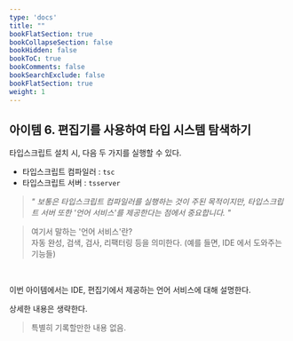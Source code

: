 ```yaml
---
type: 'docs'
title: ""
bookFlatSection: true
bookCollapseSection: false
bookHidden: false
bookToC: true
bookComments: false
bookSearchExclude: false
bookFlatSection: true
weight: 1
---
```


## 아이템 6. 편집기를 사용하여 타입 시스템 탐색하기

타입스크립트 설치 시, 다음 두 가지를 실행할 수 있다.

- 타입스크립트 컴파일러 : `tsc`
- 타입스크립트 서버 : `tsserver`

> *" 보통은 타입스크립트 컴파일러를 실행하는 것이 주된 목적이지만, 타입스크립트 서버 또한 '언어 서비스'를 제공한다는 점에서 중요합니다. "*

> 여기서 말하는 '언어 서비스'란? <br>
> 자동 완성, 검색, 검사, 리팩터링 등을 의미한다. (예를 들면, IDE 에서 도와주는 기능들)

<br>

이번 아이템에서는 IDE, 편집기에서 제공하는 언어 서비스에 대해 설명한다.

상세한 내용은 생략한다. 

> 특별히 기록할만한 내용 없음.